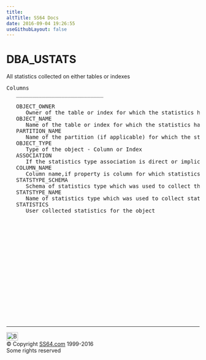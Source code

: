 ```yaml
---
title:
altTitle: SS64 Docs
date: 2016-09-04 19:26:55
useGithubLayout: false
---
```

<!-- #BeginLibraryItem "/Library/head_orad.lbi" --><!-- #EndLibraryItem --><h1>DBA_USTATS </h1><p> All statistics collected on either tables or indexes </p> 
 
<pre>Columns
   ___________________________
 
   OBJECT_OWNER
      Owner of the table or index for which the statistics have been collected
   OBJECT_NAME
      Name of the table or index for which the statistics have been collected
   PARTITION_NAME
      Name of the partition (if applicable) for which the stats have been collected
   OBJECT_TYPE
      Type of the object - Column or Index
   ASSOCIATION
      If the statistics type association is direct or implicit
   COLUMN_NAME
      Column name,if property is column for which statistics have been collected
   STATSTYPE_SCHEMA
      Schema of statistics type which was used to collect the statistics
   STATSTYPE_NAME
      Name of statistics type which was used to collect statistics
   STATISTICS
      User collected statistics for the object

</pre><!-- #BeginLibraryItem "/Library/foot_orad.lbi" --><p>
<!-- oracle-footer -->
<ins class="adsbygoogle" style="display:inline-block;width:300px;height:250px" data-ad-client="ca-pub-6140977852749469" data-ad-slot="4275490898"></ins>
<script>
(adsbygoogle = window.adsbygoogle || []).push({});
</script></p>
<hr>
<div id="bl" class="footer"><a href="DBA_USTATS.html#"><img src="../images/top.png" width="30" height="22" alt="Back to the Top"></a></div>
<div id="br" class="footer, tagline">© Copyright <a href="../index.html">SS64.com</a> 1999-2016<br>
Some rights reserved</div>
<!-- #EndLibraryItem -->

